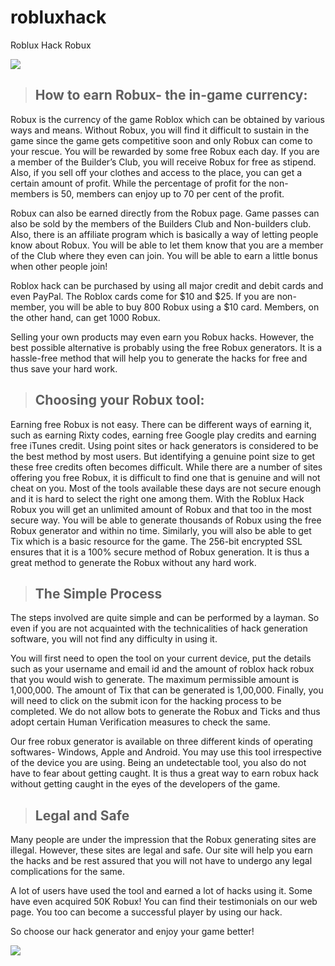 # robluxhack
Roblux Hack Robux

[![](https://i.imgur.com/zeezw4y.png)](https://roblux.mobspin.com)

>## How to earn Robux- the in-game currency:

Robux is the currency of the game Roblox which can be obtained by various ways and means.
Without Robux, you will find it difficult to sustain in the game since the game gets competitive soon
and only Robux can come to your rescue. You will be rewarded by some free Robux each day.
If you are a member of the Builder’s Club, you will receive Robux for free as stipend. Also, if you sell
off your clothes and access to the place, you can get a certain amount of profit. While the
percentage of profit for the non-members is 50, members can enjoy up to 70 per cent of the profit.

Robux can also be earned directly from the Robux page. Game passes can also be sold by the
members of the Builders Club and Non-builders club. Also, there is an affiliate program which is
basically a way of letting people know about Robux. You will be able to let them know that you are a
member of the Club where they even can join. You will be able to earn a little bonus when other
people join!

Roblox hack can be purchased by using all major credit and debit cards and even PayPal. The Roblox
cards come for $10 and $25. If you are non-member, you will be able to buy 800 Robux using a $10
card. Members, on the other hand, can get 1000 Robux.

Selling your own products may even earn you Robux hacks. However, the best possible alternative is
probably using the free Robux generators. It is a hassle-free method that will help you to generate
the hacks for free and thus save your hard work.

>## Choosing your Robux tool:

Earning free Robux is not easy. There can be different ways of earning it, such as earning Rixty
codes, earning free Google play credits and earning free iTunes credit. Using point sites or hack
generators is considered to be the best method by most users. But identifying a genuine point size to
get these free credits often becomes difficult. While there are a number of sites offering you free
Robux, it is difficult to find one that is genuine and will not cheat on you. Most of the tools available
these days are not secure enough and it is hard to select the right one among them.
With the Roblux Hack Robux you will get an unlimited amount of Robux and that too in the most
secure way. You will be able to generate thousands of Robux using the free Robux generator and
within no time. Similarly, you will also be able to get Tix which is a basic resource for the game. The
256-bit encrypted SSL ensures that it is a 100% secure method of Robux generation. It is thus a great
method to generate the Robux without any hard work.

>## The Simple Process

The steps involved are quite simple and can be performed by a layman. So even if you are not
acquainted with the technicalities of hack generation software, you will not find any difficulty in
using it.

You will first need to open the tool on your current device, put the details such as your username
and email id and the amount of roblox hack robux that you would wish to generate. The maximum
permissible amount is 1,000,000. The amount of Tix that can be generated is 1,00,000. Finally, you
will need to click on the submit icon for the hacking process to be completed. We do not allow bots
to generate the Robux and Ticks and thus adopt certain Human Verification measures to check the
same.

Our free robux generator is available on three different kinds of operating softwares- Windows,
Apple and Android. You may use this tool irrespective of the device you are using. Being an
undetectable tool, you also do not have to fear about getting caught. It is thus a great way to earn
robux hack without getting caught in the eyes of the developers of the game.

>## Legal and Safe

Many people are under the impression that the Robux generating sites are illegal. However, these
sites are legal and safe. Our site will help you earn the hacks and be rest assured that you will not
have to undergo any legal complications for the same.

A lot of users have used the tool and earned a lot of hacks using it. Some have even acquired 50K
Robux! You can find their testimonials on our web page. You too can become a successful player by
using our hack.

So choose our hack generator and enjoy your game better!

[![](https://i.imgur.com/zeezw4y.png)](https://roblux.mobspin.com)
